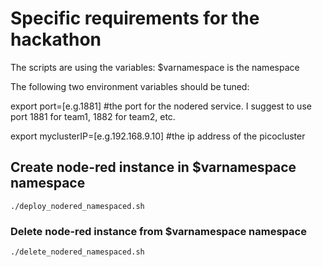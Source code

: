 # Specific requirements for the hackathon
The scripts are using the variables:
	$varnamespace is the namespace

The following two environment variables should be tuned:

export port=[e.g.1881] #the port for the nodered service. I suggest to use port 1881 for team1, 1882 for team2, etc.

export myclusterIP=[e.g.192.168.9.10] #the ip address of the picocluster

## Create node-red instance in $varnamespace namespace
	./deploy_nodered_namespaced.sh

### Delete node-red instance from $varnamespace namespace
	./delete_nodered_namespaced.sh
